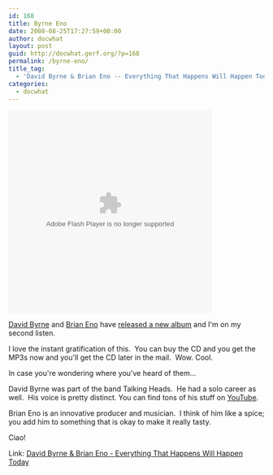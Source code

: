 ```yaml
---
id: 168
title: Byrne Eno
date: 2008-08-25T17:27:59+00:00
author: docwhat
layout: post
guid: http://docwhat.gerf.org/?p=168
permalink: /byrne-eno/
title_tag:
  - 'David Byrne & Brian Eno -- Everything That Happens Will Happen Today'
categories:
  - docwhat
---
```

<object classid="clsid:d27cdb6e-ae6d-11cf-96b8-444553540000" width="400" height="400" codebase="http://download.macromedia.com/pub/shockwave/cabs/flash/swflash.cab#version=6,0,40,0"><param name="id" value="TSBundleWidget" /><param name="allowScriptAccess" value="always" /><param name="allowfullscreen" value="true" /><param name="quality" value="high" /><param name="flashvars" value="campaign_id=6001&amp;baseurl=http://app.topspin.net&amp;width=400&amp;height=400&amp;configurl=http://bits-0.topspin.net/u/byrne/album_config_6001.xml&amp;autoplay=false" /><param name="src" value="http://bits-0.topspin.net/u/byrne/TSBundleWidget.swf?rootPath=https://app.topspin.net&amp;showTrace=false&amp;campaign_id=6001" /><embed id="TSBundleWidget" type="application/x-shockwave-flash" width="400" height="400" src="http://bits-0.topspin.net/u/byrne/TSBundleWidget.swf?rootPath=https://app.topspin.net&amp;showTrace=false&amp;campaign_id=6001" flashvars="campaign_id=6001&amp;baseurl=http://app.topspin.net&amp;width=400&amp;height=400&amp;configurl=http://bits-0.topspin.net/u/byrne/album_config_6001.xml&amp;autoplay=false" quality="high" allowfullscreen="true" allowscriptaccess="always"></embed></object>

<a title="David Byrne's homepage" href="http://www.davidbyrne.com/">David Byrne</a> and <a title="Brian Eno's homepage" href="http://music.hyperreal.org/artists/brian_eno/">Brian Eno</a> have <a href="http://everythingthathappens.com/">released a new album</a> and I'm on my second listen.

<!--more-->I love the instant gratification of this.  You can buy the CD and you get the MP3s now and you'll get the CD later in the mail.  Wow. Cool.

In case you're wondering where you've heard of them...

David Byrne was part of the band Talking Heads.  He had a solo career as well.  His voice is pretty distinct. You can find tons of his stuff on <a href="http://www.youtube.com/results?search_query=david+byrne+video&amp;search_type=&amp;aq=-1&amp;oq=david+byrne+vide">YouTube</a>.

Brian Eno is an innovative producer and musician.  I think of him like a spice; you add him to something that is okay to make it really tasty.

Ciao!

Link: <a href="http://everythingthathappens.com/">David Byrne &amp; Brian Eno - Everything That Happens Will Happen Today</a>